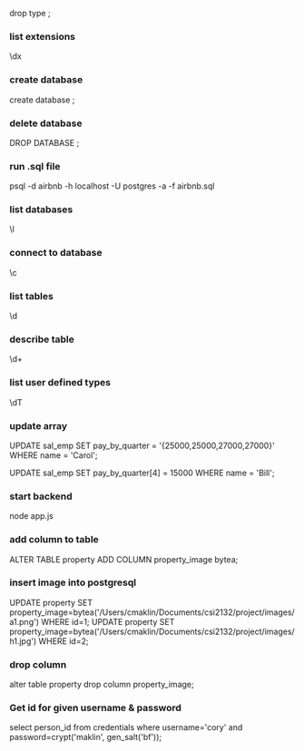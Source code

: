 drop type <type>;

### list extensions
\dx

### create database
create database <name>;

### delete database
DROP DATABASE <name>;

### run .sql file
psql -d airbnb -h localhost -U postgres -a -f airbnb.sql

### list databases
\l

### connect to database
\c <name>

### list tables
\d

### describe table
\d+ <name>

### list user defined types
\dT

### update array
UPDATE sal_emp SET pay_by_quarter = '{25000,25000,27000,27000}'
    WHERE name = 'Carol';

UPDATE sal_emp SET pay_by_quarter[4] = 15000
    WHERE name = 'Bill';

### start backend
node app.js

### add column to table
ALTER TABLE property ADD COLUMN property_image bytea;

### insert image into postgresql

UPDATE property SET property_image=bytea('/Users/cmaklin/Documents/csi2132/project/images/a1.png') WHERE id=1;
UPDATE property SET property_image=bytea('/Users/cmaklin/Documents/csi2132/project/images/h1.jpg') WHERE id=2;

### drop column
alter table property drop column property_image;

### Get id for given username & password
select person_id from credentials where username='cory' and password=crypt('maklin', gen_salt('bf'));